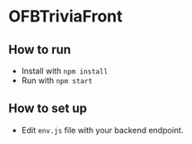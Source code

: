 # OFBTriviaFront
## How to run
 
 * Install with `npm install`
 * Run with `npm start`
 
## How to set up

 * Edit `env.js` file with your backend endpoint.  